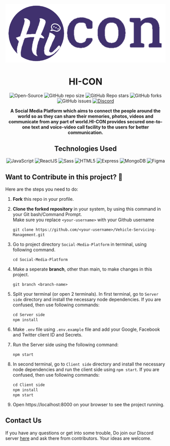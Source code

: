 <div align="center"> 
<img src="./logo.png" />

# HI-CON  
</div>

<div align="center">

   ![Open-Source](https://img.shields.io/badge/-OPEN--SOURCE-%236fff00?style=for-the-badge&logo=github)
   ![GitHub repo size](https://img.shields.io/github/repo-size/akshatnema/Social-Media-Platform?color=green&label=SIZE&logo=github&style=for-the-badge)
   ![GitHub Repo stars](https://img.shields.io/github/stars/akshatnema/Social-Media-Platform?color=%2381f200&logo=github&style=for-the-badge)
   ![GitHub forks](https://img.shields.io/github/forks/akshatnema/Social-Media-Platform?color=%2300c8ff&logo=github&style=for-the-badge)
   ![GitHub issues](https://img.shields.io/github/issues/akshatnema/Social-Media-Platform?color=%23f6ff00&logo=github&style=for-the-badge)
   [![Discord](https://img.shields.io/badge/-Discord-%2300d5ff?style=for-the-badge&logo=Discord&color=39c3ed&url=https://t.me/joinchat/YaYtDpKRN6A2Njg1)](https://discord.gg/gtQSQmyu)

</div>

<div align="center">

**A Social Media Platform which aims to connect the people around the world so as they can share their memories, photos, videos and communicate from any part of world.HI-CON provides secured one-to-one text and voice-video call facility to the users for better communication.**
<br>
</div>

<div align="center">

## Technologies Used

![JavaScript](https://img.shields.io/badge/-javascript-white?style=for-the-badge&logo=javascript&logoColor=white&logoWidth=20&color=F1DB4E) ![ReactJS](https://img.shields.io/badge/-React-orange?color=09D9FE&style=for-the-badge&logo=React&logoColor=white&logoWidth=20) ![Sass](https://img.shields.io/badge/-sass-white?style=for-the-badge&logo=sass&logoColor=white&logoWidth=20&color=CD679B) ![HTML5](https://img.shields.io/badge/-HTML5-white?color=ff6529&style=for-the-badge&logo=HTML5&logoColor=white&logoWidth=20) ![Express](https://img.shields.io/badge/-Express-orange?color=8BBF3F&style=for-the-badge&logo=Express&logoColor=white&logoWidth=20) ![MongoDB](https://img.shields.io/badge/-mongodb-white?style=for-the-badge&logo=mongodb&logoColor=white&logoWidth=20&color=40A03B) ![Figma](https://img.shields.io/badge/figma-%23F24E1E.svg?style=for-the-badge&logo=figma&logoColor=white)

</div>

## Want to Contribute in this project? 🚀

Here are the steps you need to do:

1. **Fork** this repo in your profile.
2. **Clone the forked repository** in your system, by using this command in your Git bash/Command Prompt. <br />
   Make sure you replace `<your-username>` with your Github username

   ```
   git clone https://github.com/<your-username>/Vehicle-Servicing-Management.git
   ```
3. Go to project directory `Social-Media-Platform` in terminal, using following command.
   ```
   cd Social-Media-Platform
   ```
4. Make a seperate **branch**, other than main, to make changes in this project.
   ```
   git branch <branch-name>
   ```
5. Split your terminal (or open 2 terminals). In first terminal, go to `Server side` directory and install the necessary node dependencies. If you are confused, then use following commands:
   ```
   cd Server side
   npm install
   ```
6. Make `.env` file using `.env.example` file and add your Google, Facebook and Twitter client ID and Secrets.
7. Run the Server side using the following command:
   ```
   npm start
   ```
7. In second terminal, go to `Client side` directory and install the necessary node dependencies and run the client side using `npm start`. If you are confused, then use following commands:
   ```
   cd Client side
   npm install
   npm start
   ```
8. Open https://localhost:8000 on your browser to see the project running.

## Contact Us

If you have any questions or get into some trouble, Do join our Discord server [here](https://discord.gg/gtQSQmyu) and ask there from contributors. Your ideas are welcome.